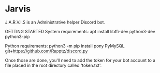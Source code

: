 # Jarvis

J.A.R.V.I.S is an Administrative helper Discord bot.

GETTING STARTED
System requirements:
apt install libffi-dev python3-dev python3-pip

Python requirements:
python3 -m pip install pony PyMySQL git+https://github.com/Rapptz/discord.py

Once those are done, you'll need to add the token for your bot account to a file placed in the root directory called 'token.txt'.
